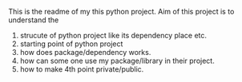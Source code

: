 This is the readme of my this python project.
Aim of this project is to understand the 

1. strucute of python project like its dependency place etc.
2. starting point of python project
3. how does package/dependency works.
4. how can some one use my package/library in their project.
5. how to make 4th point private/public.
